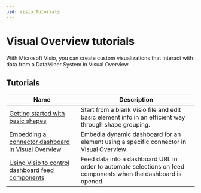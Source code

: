 ```yaml
---
uid: Visio_Tutorials
---
```


# Visual Overview tutorials

With Microsoft Visio, you can create custom visualizations that interact with data from a DataMiner System in Visual Overview.

## Tutorials

| Name | Description |
|--|--|
| [Getting started with basic shapes](xref:Getting_started_with_basic_shapes) | Start from a blank Visio file and edit basic element info in an efficient way through shape grouping. |
| [Embedding a connector dashboard in Visual Overview](xref:Tutorial_Embed_Connector_Dashboard_in_Visio) | Embed a dynamic dashboard for an element using a specific connector in Visual Overview. |
| [Using Visio to control dashboard feed components](xref:Using_visio_to_control_dashboard_feed_components) | Feed data into a dashboard URL in order to automate selections on feed components when the dashboard is opened. |
